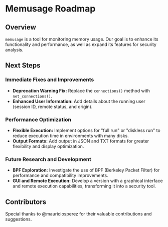 # Memusage Roadmap

## Overview

`memusage` is a tool for monitoring memory usage. Our goal is to enhance its functionality and performance, as well as expand its features for security analysis.

## Next Steps

### Immediate Fixes and Improvements

* **Deprecation Warning Fix:** Replace the `connections()` method with `net_connections()`.
* **Enhanced User Information:** Add details about the running user (session ID, remote status, and origin).

### Performance Optimization

* **Flexible Execution:** Implement options for "full run" or "diskless run" to reduce execution time in environments with many disks.
* **Output Formats:** Add output in JSON and TXT formats for greater flexibility and display optimization.

### Future Research and Development

* **BPF Exploration:** Investigate the use of BPF (Berkeley Packet Filter) for performance and compatibility improvements.
* **GUI and Remote Execution:** Develop a version with a graphical interface and remote execution capabilities, transforming it into a security tool.

## Contributors

Special thanks to @mauriciosperez for their valuable contributions and suggestions.
